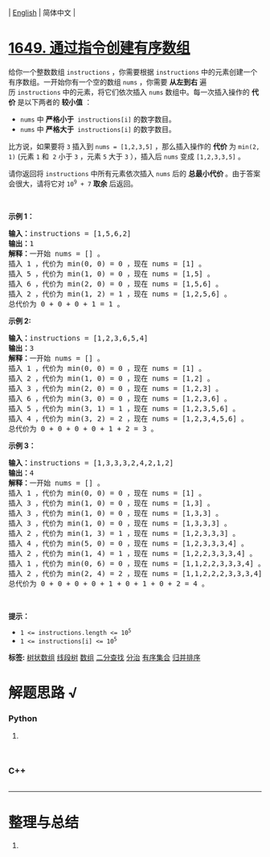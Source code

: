 | [English](README_EN.md) | 简体中文 |

# [1649. 通过指令创建有序数组](https://leetcode.cn/problems/create-sorted-array-through-instructions)
<p>给你一个整数数组 <code>instructions</code> ，你需要根据 <code>instructions</code> 中的元素创建一个有序数组。一开始你有一个空的数组 <code>nums</code> ，你需要 <strong>从左到右</strong> 遍历 <code>instructions</code> 中的元素，将它们依次插入 <code>nums</code> 数组中。每一次插入操作的 <strong>代价</strong> 是以下两者的 <strong>较小值</strong> ：</p>

<ul>
	<li><code>nums</code> 中 <strong>严格小于 </strong> <code>instructions[i]</code> 的数字数目。</li>
	<li><code>nums</code> 中 <strong>严格大于 </strong> <code>instructions[i]</code> 的数字数目。</li>
</ul>

<p>比方说，如果要将 <code>3</code> 插入到 <code>nums = [1,2,3,5]</code> ，那么插入操作的 <strong>代价</strong> 为 <code>min(2, 1)</code> (元素 <code>1</code> 和  <code>2</code> 小于 <code>3</code> ，元素 <code>5</code> 大于 <code>3</code> ），插入后 <code>nums</code> 变成 <code>[1,2,3,3,5]</code> 。</p>

<p>请你返回将 <code>instructions</code> 中所有元素依次插入 <code>nums</code> 后的 <strong>总最小代价 </strong>。由于答案会很大，请将它对 <code>10<sup>9</sup> + 7</code> <b>取余</b> 后返回。</p>

<p> </p>

<p><strong>示例 1：</strong></p>

<pre><b>输入：</b>instructions = [1,5,6,2]
<b>输出：</b>1
<b>解释：</b>一开始 nums = [] 。
插入 1 ，代价为 min(0, 0) = 0 ，现在 nums = [1] 。
插入 5 ，代价为 min(1, 0) = 0 ，现在 nums = [1,5] 。
插入 6 ，代价为 min(2, 0) = 0 ，现在 nums = [1,5,6] 。
插入 2 ，代价为 min(1, 2) = 1 ，现在 nums = [1,2,5,6] 。
总代价为 0 + 0 + 0 + 1 = 1 。</pre>

<p><strong>示例 2:</strong></p>

<pre><b>输入：</b>instructions = [1,2,3,6,5,4]
<b>输出：</b>3
<b>解释：</b>一开始 nums = [] 。
插入 1 ，代价为 min(0, 0) = 0 ，现在 nums = [1] 。
插入 2 ，代价为 min(1, 0) = 0 ，现在 nums = [1,2] 。
插入 3 ，代价为 min(2, 0) = 0 ，现在 nums = [1,2,3] 。
插入 6 ，代价为 min(3, 0) = 0 ，现在 nums = [1,2,3,6] 。
插入 5 ，代价为 min(3, 1) = 1 ，现在 nums = [1,2,3,5,6] 。
插入 4 ，代价为 min(3, 2) = 2 ，现在 nums = [1,2,3,4,5,6] 。
总代价为 0 + 0 + 0 + 0 + 1 + 2 = 3 。
</pre>

<p><strong>示例 3：</strong></p>

<pre><b>输入：</b>instructions = [1,3,3,3,2,4,2,1,2]
<b>输出：</b>4
<b>解释：</b>一开始 nums = [] 。
插入 1 ，代价为 min(0, 0) = 0 ，现在 nums = [1] 。
插入 3 ，代价为 min(1, 0) = 0 ，现在 nums = [1,3] 。
插入 3 ，代价为 min(1, 0) = 0 ，现在 nums = [1,3,3] 。
插入 3 ，代价为 min(1, 0) = 0 ，现在 nums = [1,3,3,3] 。
插入 2 ，代价为 min(1, 3) = 1 ，现在 nums = [1,2,3,3,3] 。
插入 4 ，代价为 min(5, 0) = 0 ，现在 nums = [1,2,3,3,3,4] 。
​​​​​插入 2 ，代价为 min(1, 4) = 1 ，现在 nums = [1,2,2,3,3,3,4] 。
插入 1 ，代价为 min(0, 6) = 0 ，现在 nums = [1,1,2,2,3,3,3,4] 。
插入 2 ，代价为 min(2, 4) = 2 ，现在 nums = [1,1,2,2,2,3,3,3,4] 。
总代价为 0 + 0 + 0 + 0 + 1 + 0 + 1 + 0 + 2 = 4 。
</pre>

<p> </p>

<p><strong>提示：</strong></p>

<ul>
	<li><code>1 &lt;= instructions.length &lt;= 10<sup>5</sup></code></li>
	<li><code>1 &lt;= instructions[i] &lt;= 10<sup>5</sup></code></li>
</ul>

**标签:**  [树状数组](https://leetcode.cn/tag/binary-indexed-tree) [线段树](https://leetcode.cn/tag/segment-tree) [数组](https://leetcode.cn/tag/array) [二分查找](https://leetcode.cn/tag/binary-search) [分治](https://leetcode.cn/tag/divide-and-conquer) [有序集合](https://leetcode.cn/tag/ordered-set) [归并排序](https://leetcode.cn/tag/merge-sort) 
# 解题思路 √

### Python

1. 

```python

```


```python

```

### C++

```cpp

```

---



# 整理与总结

1. 